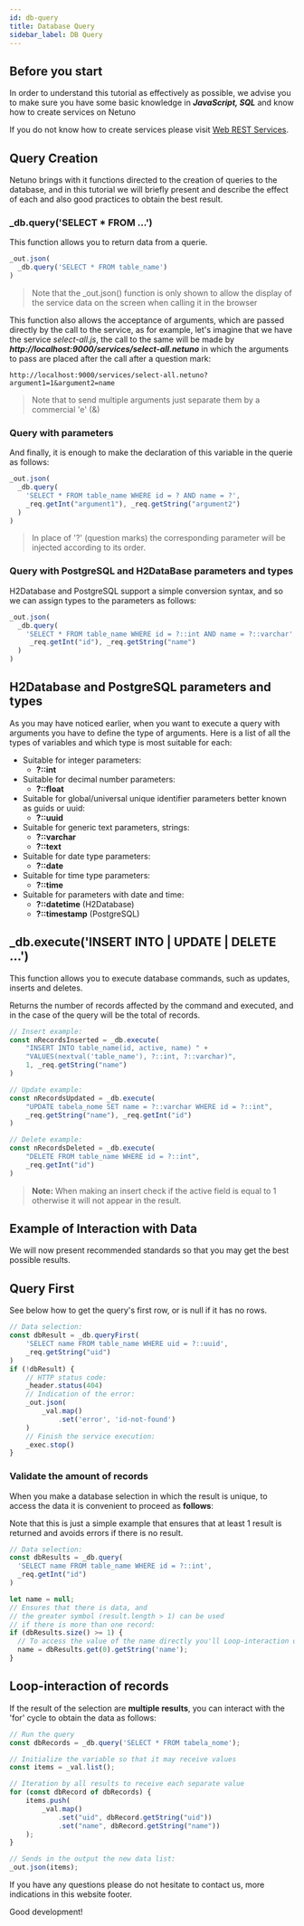 ```yaml
---
id: db-query
title: Database Query
sidebar_label: DB Query
---
```


## Before you start

In order to understand this tutorial as effectively as possible, we advise you to make sure you have some basic knowledge in _**JavaScript, SQL**_ and know how to create services on Netuno

If you do not know how to create services please visit [Web REST Services](rest).

## Query Creation

Netuno brings with it functions directed to the creation of queries to the database, and in this tutorial we will briefly present and describe the effect of each and also good practices to obtain the best result.

### _db.query('SELECT * FROM ...')

This function allows you to return data from a querie.

```javascript
_out.json(
  _db.query('SELECT * FROM table_name')
)
```

> Note that the _out.json() function is only shown to allow the display of the service data on the screen when calling it in the browser

This function also allows the acceptance of arguments, which are passed directly by the call to the service, as for example, let's imagine that we have the service _select-all.js_, the call to the same will be made by _**http://localhost:9000/services/select-all.netuno**_ in which the arguments to pass are placed after the call after a question mark:

```
http://localhost:9000/services/select-all.netuno?argument1=1&argument2=name
```

> Note that to send multiple arguments just separate them by a commercial 'e' (&)

### Query with parameters

And finally, it is enough to make the declaration of this variable in the querie as follows:

```javascript
_out.json(
  _db.query(
    'SELECT * FROM table_name WHERE id = ? AND name = ?',
    _req.getInt("argument1"), _req.getString("argument2")
  )
)
```

> In place of '?' (question marks) the corresponding parameter will be injected according to its order.

### Query with PostgreSQL and H2DataBase parameters and types

H2Database and PostgreSQL support a simple conversion syntax, and so we can assign types to the parameters as follows:

```javascript
_out.json(
  _db.query(
    'SELECT * FROM table_name WHERE id = ?::int AND name = ?::varchar',
     _req.getInt("id"), _req.getString("name")
  )
)
```

## H2Database and PostgreSQL parameters and types

As you may have noticed earlier, when you want to execute a query with arguments you have to define the type of arguments. Here is a list of all the types of variables and which type is most suitable for each:

* Suitable for integer parameters:
    * **?::int**
* Suitable for decimal number parameters:
    * **?::float**
 * Suitable for global/universal unique identifier parameters better known as guids or uuid:
    * **?::uuid**
 * Suitable for generic text parameters, strings:
    * **?::varchar**
    * **?::text**
 * Suitable for date type parameters:
    * **?::date**
 * Suitable for time type parameters:
    *  **?::time**
 * Suitable for parameters with date and time:
    * **?::datetime** (H2Database)
    * **?::timestamp** (PostgreSQL)
    
## _db.execute('INSERT INTO | UPDATE | DELETE ...')

This function allows you to execute database commands, such as updates, inserts and deletes.

Returns the number of records affected by the command and executed, and in the case of the query will be the total of records.

```javascript
// Insert example:
const nRecordsInserted = _db.execute(
    "INSERT INTO table_name(id, active, name) " +
    "VALUES(nextval('table_name'), ?::int, ?::varchar)",
    1, _req.getString("name") 
)

// Update example:
const nRecordsUpdated = _db.execute(
    "UPDATE tabela_nome SET name = ?::varchar WHERE id = ?::int",
    _req.getString("name"), _req.getInt("id")
)

// Delete example:
const nRecordsDeleted = _db.execute(
    "DELETE FROM table_name WHERE id = ?::int",
    _req.getInt("id")
)
```

> **Note:** When making an insert check if the active field is equal to 1 otherwise it will not appear in the result. 

## Example of Interaction with Data

We will now present recommended standards so that you may get the best possible results.

## Query First

See below how to get the query's first row, or is null if it has no rows.

```javascript
// Data selection:
const dbResult = _db.queryFirst(
    'SELECT name FROM table_name WHERE uid = ?::uuid',
    _req.getString("uid")
)
if (!dbResult) {
    // HTTP status code:
    _header.status(404)
    // Indication of the error:
    _out.json(
        _val.map()
            .set('error', 'id-not-found')
    )
    // Finish the service execution:
    _exec.stop()
}
```

### Validate the amount of records

When you make a database selection in which the result is unique, to access the data it is convenient to proceed as **follows**:

Note that this is just a simple example that ensures that at least 1 result is returned and avoids errors if there is no result.

```javascript
// Data selection:
const dbResults = _db.query(
  'SELECT name FROM table_name WHERE id = ?::int',
  _req.getInt("id")
)

let name = null;
// Ensures that there is data, and 
// the greater symbol (result.length > 1) can be used 
// if there is more than one record:
if (dbResults.size() >= 1) {
  // To access the value of the name directly you'll Loop-interaction of records just have to:
  name = dbResults.get(0).getString('name');
}
```

## Loop-interaction of records

If the result of the selection are **multiple results**, you can interact with the 'for' cycle to obtain the data as follows:

```javascript
// Run the query
const dbRecords = _db.query('SELECT * FROM tabela_nome');

// Initialize the variable so that it may receive values
const items = _val.list();

// Iteration by all results to receive each separate value
for (const dbRecord of dbRecords) {
    items.push(
        _val.map()
            .set("uid", dbRecord.getString("uid"))
            .set("name", dbRecord.getString("name"))
    );
}

// Sends in the output the new data list:
_out.json(items);
```

If you have any questions please do not hesitate to contact us, more indications in this website footer.

Good development!

